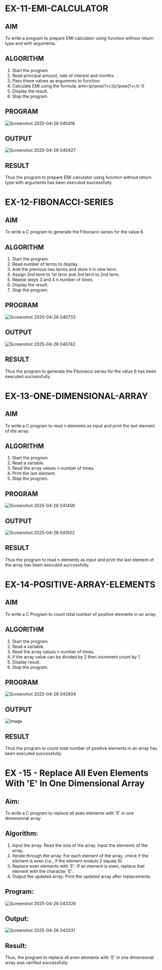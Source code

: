 # EX-11-EMI-CALCULATOR

## AIM

To write a program to prepare EMI calculator using function without return type and with arguments.

## ALGORITHM

1.	Start the program.
2.	Read principal amount, rate of interest and months.
3.	Pass these values as arguments to function.
4.	Calculate EMI using the formula, amt=(prpow(1+r,t))/(pow(1+r,t)-1)
5.	Display the result.
6.	Stop the program.

## PROGRAM
![Screenshot 2025-04-26 040416](https://github.com/user-attachments/assets/54d52e45-bbe6-4224-99a8-a7b9f3b8d592)

## OUTPUT

![Screenshot 2025-04-26 040427](https://github.com/user-attachments/assets/5b52f200-ec17-4406-8116-e6cd332f39b3)




## RESULT

Thus the program to prepare EMI calculator using function without return type with arguments has been executed successfully
 
 


# EX-12-FIBONACCI-SERIES
## AIM
To write a C program to generate the Fibonacci series for the value 6.

## ALGORITHM
1.	Start the program.
2.	Read number of terms to display.
3.	Add the previous two terms and store it in new term.
4.	Assign 2nd term to 1st term and 3rd term to 2nd term.
5.	Repeat steps 3 and 4 n number of times.
6.	Display the result.
7.	Stop the program.

## PROGRAM
![Screenshot 2025-04-26 040733](https://github.com/user-attachments/assets/ab4a8bfa-3e48-4c90-a060-56f883684e46)

## OUTPUT
![Screenshot 2025-04-26 040742](https://github.com/user-attachments/assets/8dea8e5a-96e1-47c0-b2e4-c6baae90046b)








## RESULT
Thus the program to generate the Fibonacci series for the value 6 has been executed successfully.
 
 


# EX-13-ONE-DIMENSIONAL-ARRAY
## AIM
To write a C program to read n elements as input and print the last element of the array.

## ALGORITHM
1.	Start the program.
2.	Read a variable.
3.	Read the array values n number of times.
4.	Print the last element.
5.	Stop the program.

## PROGRAM
![Screenshot 2025-04-26 041456](https://github.com/user-attachments/assets/2f19943d-82ed-4b51-baf4-3ceed10b8e18)

## OUTPUT
![Screenshot 2025-04-26 041502](https://github.com/user-attachments/assets/61a79065-c4a6-40d4-9be1-dba1f900843e)









## RESULT
Thus the program to read n elements as input and print the last element of the array has been executed successfully.
 
 


# EX-14-POSITIVE-ARRAY-ELEMENTS
## AIM
To write a C Program to count total number of positive elements in an array.

## ALGORITHM
1.	Start the program.
2.	Read a variable.
3.	Read the array values n number of times.
4.	If the array value can be divided by 2 then increment count by 1.
5.	Display result.
6.	Stop the program.

## PROGRAM
![Screenshot 2025-04-26 042604](https://github.com/user-attachments/assets/0b5418da-21c6-44e1-ad83-a658bfaccab9)


## OUTPUT
![image](https://github.com/user-attachments/assets/1f41ff34-0b55-4c75-8c9f-8ba29a33067a)





## RESULT
Thus the program to count total number of positive elements in an array has been executed successfully.





 
 


# EX -15 - Replace All Even Elements With 'E' In One Dimensional Array

## Aim:
To write a C program to replace all even elements with 'E' in one dimensional array

## Algorithm:
1.	Input the array:
  Read the size of the array.
  Input the elements of the array.
2.	Iterate through the array:
 	For each element of the array, check if the element is even (i.e., if the element modulo 2 equals 0).
3.	Replace even elements with 'E':
     If an element is even, replace that element with the character 'E'.
4.	Output the updated array:
 Print the updated array after replacements.

## Program:
![Screenshot 2025-04-26 043326](https://github.com/user-attachments/assets/09a3ab02-c074-4b75-bb14-321bc19b581d)

## Output:
 ![Screenshot 2025-04-26 043331](https://github.com/user-attachments/assets/1b1ab290-7d6a-4fc1-b1a5-6dec0cd57372)



## Result:

Thus, the program to replace all even elements with 'E' in one dimensional array was verified successfully.



